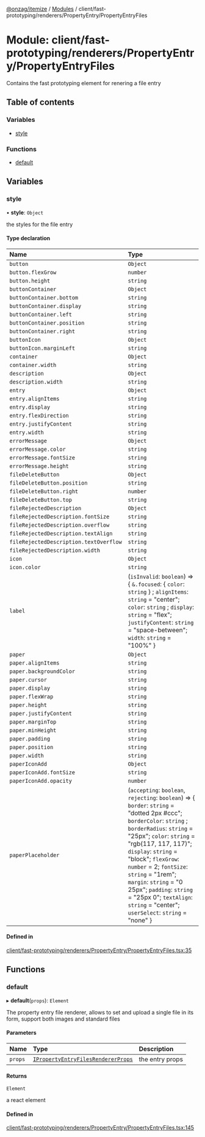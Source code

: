 [@onzag/itemize](../README.md) / [Modules](../modules.md) / client/fast-prototyping/renderers/PropertyEntry/PropertyEntryFiles

# Module: client/fast-prototyping/renderers/PropertyEntry/PropertyEntryFiles

Contains the fast prototyping element for renering a file entry

## Table of contents

### Variables

- [style](client_fast_prototyping_renderers_PropertyEntry_PropertyEntryFiles.md#style)

### Functions

- [default](client_fast_prototyping_renderers_PropertyEntry_PropertyEntryFiles.md#default)

## Variables

### style

• **style**: `Object`

the styles for the file entry

#### Type declaration

| Name | Type |
| :------ | :------ |
| `button` | `Object` |
| `button.flexGrow` | `number` |
| `button.height` | `string` |
| `buttonContainer` | `Object` |
| `buttonContainer.bottom` | `string` |
| `buttonContainer.display` | `string` |
| `buttonContainer.left` | `string` |
| `buttonContainer.position` | `string` |
| `buttonContainer.right` | `string` |
| `buttonIcon` | `Object` |
| `buttonIcon.marginLeft` | `string` |
| `container` | `Object` |
| `container.width` | `string` |
| `description` | `Object` |
| `description.width` | `string` |
| `entry` | `Object` |
| `entry.alignItems` | `string` |
| `entry.display` | `string` |
| `entry.flexDirection` | `string` |
| `entry.justifyContent` | `string` |
| `entry.width` | `string` |
| `errorMessage` | `Object` |
| `errorMessage.color` | `string` |
| `errorMessage.fontSize` | `string` |
| `errorMessage.height` | `string` |
| `fileDeleteButton` | `Object` |
| `fileDeleteButton.position` | `string` |
| `fileDeleteButton.right` | `number` |
| `fileDeleteButton.top` | `string` |
| `fileRejectedDescription` | `Object` |
| `fileRejectedDescription.fontSize` | `string` |
| `fileRejectedDescription.overflow` | `string` |
| `fileRejectedDescription.textAlign` | `string` |
| `fileRejectedDescription.textOverflow` | `string` |
| `fileRejectedDescription.width` | `string` |
| `icon` | `Object` |
| `icon.color` | `string` |
| `label` | (`isInvalid`: `boolean`) => { `&.focused`: { `color`: `string`  } ; `alignItems`: `string` = "center"; `color`: `string` ; `display`: `string` = "flex"; `justifyContent`: `string` = "space-between"; `width`: `string` = "100%" } |
| `paper` | `Object` |
| `paper.alignItems` | `string` |
| `paper.backgroundColor` | `string` |
| `paper.cursor` | `string` |
| `paper.display` | `string` |
| `paper.flexWrap` | `string` |
| `paper.height` | `string` |
| `paper.justifyContent` | `string` |
| `paper.marginTop` | `string` |
| `paper.minHeight` | `string` |
| `paper.padding` | `string` |
| `paper.position` | `string` |
| `paper.width` | `string` |
| `paperIconAdd` | `Object` |
| `paperIconAdd.fontSize` | `string` |
| `paperIconAdd.opacity` | `number` |
| `paperPlaceholder` | (`accepting`: `boolean`, `rejecting`: `boolean`) => { `border`: `string` = "dotted 2px #ccc"; `borderColor`: `string` ; `borderRadius`: `string` = "25px"; `color`: `string` = "rgb(117, 117, 117)"; `display`: `string` = "block"; `flexGrow`: `number` = 2; `fontSize`: `string` = "1rem"; `margin`: `string` = "0 25px"; `padding`: `string` = "25px 0"; `textAlign`: `string` = "center"; `userSelect`: `string` = "none" } |

#### Defined in

[client/fast-prototyping/renderers/PropertyEntry/PropertyEntryFiles.tsx:35](https://github.com/onzag/itemize/blob/5c2808d3/client/fast-prototyping/renderers/PropertyEntry/PropertyEntryFiles.tsx#L35)

## Functions

### default

▸ **default**(`props`): `Element`

The property entry file renderer, allows to set and upload a single file in its
form, support both images and standard files

#### Parameters

| Name | Type | Description |
| :------ | :------ | :------ |
| `props` | [`IPropertyEntryFilesRendererProps`](../interfaces/client_internal_components_PropertyEntry_PropertyEntryFiles.IPropertyEntryFilesRendererProps.md) | the entry props |

#### Returns

`Element`

a react element

#### Defined in

[client/fast-prototyping/renderers/PropertyEntry/PropertyEntryFiles.tsx:145](https://github.com/onzag/itemize/blob/5c2808d3/client/fast-prototyping/renderers/PropertyEntry/PropertyEntryFiles.tsx#L145)
